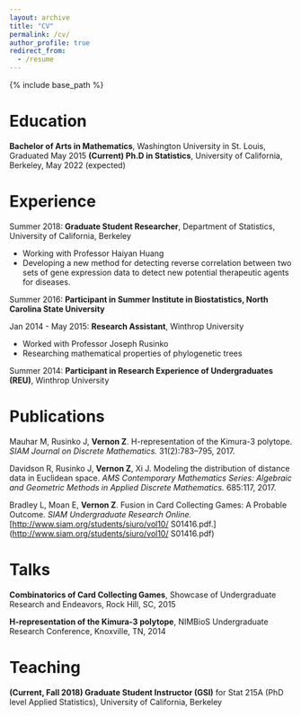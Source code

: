 ```yaml
---
layout: archive
title: "CV"
permalink: /cv/
author_profile: true
redirect_from:
  - /resume
---
```


{% include base_path %}

Education
======
**Bachelor of Arts in Mathematics**, Washington University in St. Louis, Graduated May 2015
**(Current) Ph.D in Statistics**, University of California, Berkeley, May 2022 (expected)

Experience
======
Summer 2018: **Graduate Student Researcher**, Department of Statistics, University of California, Berkeley
  * Working with Professor Haiyan Huang 
  * Developing a new method for detecting reverse correlation between two sets of gene expression data to detect new potential therapeutic agents for diseases.

Summer 2016: **Participant in Summer Institute in Biostatistics, North Carolina State University**

Jan 2014 - May 2015: **Research Assistant**, Winthrop University
  * Worked with Professor Joseph Rusinko
  * Researching mathematical properties of phylogenetic trees

Summer 2014: **Participant in Research Experience of Undergraduates (REU)**, Winthrop University


Publications
======
Mauhar M, Rusinko J, **Vernon Z**.  H-representation of the Kimura-3 polytope.  *SIAM Journal on Discrete Mathematics.* 31(2):783–795, 2017.

Davidson R, Rusinko J, **Vernon Z**, Xi J. Modeling the distribution of distance data in Euclidean space.  *AMS Contemporary Mathematics Series: Algebraic and Geometric Methods in Applied Discrete Mathematics.* 685:117, 2017.

Bradley L, Moan E, **Vernon Z**. Fusion in Card Collecting Games: A Probable Outcome. *SIAM Undergraduate Research Online.* [http://www.siam.org/students/siuro/vol10/ S01416.pdf.](http://www.siam.org/students/siuro/vol10/ S01416.pdf)

Talks
======
**Combinatorics of Card Collecting Games**, Showcase of Undergraduate Research and Endeavors, Rock Hill, SC, 2015

**H-representation of the Kimura-3 polytope**, NIMBioS Undergraduate Research Conference, Knoxville, TN, 2014

Teaching
======
**(Current, Fall 2018) Graduate Student Instructor (GSI)** for Stat 215A (PhD level Applied Statistics), University of California, Berkeley
  

